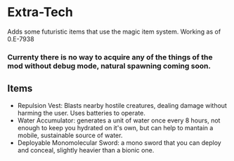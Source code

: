 # Extra-Tech
Adds some futuristic items that use the magic item system. Working as of 0.E-7938
### Currenty there is no way to acquire any of the things of the mod without debug mode, natural spawning coming soon.
## Items
- Repulsion Vest: Blasts nearby hostile creatures, dealing damage without harming the user. Uses batteries to operate.
- Water Accumulator: generates a unit of water once every 8 hours, not enough to keep you hydrated on it's own, but can help to mantain a mobile, sustainable source of water.
- Deployable Monomolecular Sword: a mono sword that you can deploy and conceal, slightly heavier than a bionic one.
